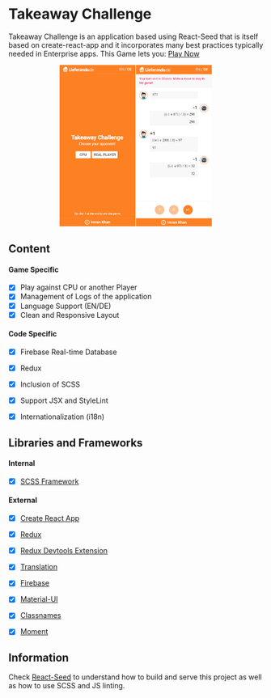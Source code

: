 # Takeaway Challenge
Takeaway Challenge is an application based using React-Seed that is itself based on create-react-app and it incorporates many best practices typically needed in Enterprise apps.
This Game lets you: [Play Now](https://takeaway-challenge.firebaseapp.com/)

<p align="center">
<img src="preview.png" width="60%">
</p>


## Content
#### Game Specific
- [X] Play against CPU or another Player
- [X] Management of Logs of the application
- [X] Language Support (EN/DE)
- [X] Clean and Responsive Layout

#### Code Specific
- [X] Firebase Real-time Database
- [X] Redux
- [X] Inclusion of SCSS
- [X] Support JSX and StyleLint 
- [X] Internationalization (i18n)


## Libraries and Frameworks
#### Internal
- [X] [SCSS Framework](https://github.com/imransilvake/SCSS-Framework)

#### External 
- [X] [Create React App](https://github.com/facebook/create-react-app)
- [X] [Redux](https://redux.js.org/)
- [X] [Redux Devtools Extension](https://github.com/zalmoxisus/redux-devtools-extension)
- [X] [Translation](https://github.com/i18next/react-i18next)
- [X] [Firebase](https://firebase.google.com/)
- [X] [Material-UI](https://material-ui.com/)
- [X] [Classnames](https://github.com/JedWatson/classnames)
- [X] [Moment](https://momentjs.com/)


## Information
Check [React-Seed](https://github.com/imransilvake/React-Seed) to understand how to build and serve this project as well as how to use SCSS and JS linting.
